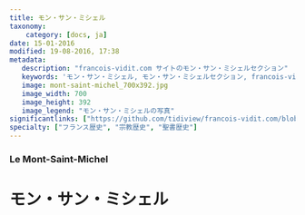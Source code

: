 ```yaml
---
title: モン・サン・ミシェル
taxonomy:
    category: [docs, ja]
date: 15-01-2016
modified: 19-08-2016, 17:38
metadata:
   description: "francois-vidit.com サイトのモン・サン・ミシェルセクション"
   keywords: 'モン・サン・ミシェル, モン・サン・ミシェルセクション, francois-vidit.com'
   image: mont-saint-michel_700x392.jpg
   image_width: 700
   image_height: 392
   image_legend: "モン・サン・ミシェルの写真"
significantlinks: ["https://github.com/tidiview/francois-vidit.com/blob/develop/user/sites/docs/pages/01.reference/mont-saint-michel/chapter.ja.md"]
specialty: ["フランス歴史", "宗教歴史", "聖書歴史"]
---
```

### Le Mont-Saint-Michel

# モン・サン・ミシェル